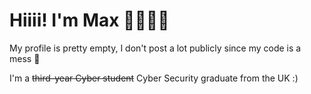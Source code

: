 # Hiiii! I'm Max 💁🏽‍♂️✨

My profile is pretty empty, I don't post a lot publicly since my code is a mess 🍝

I'm a ~~third-year Cyber student~~ Cyber Security graduate from the UK :)
